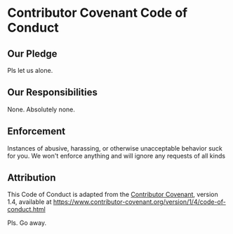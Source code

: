 # Contributor Covenant Code of Conduct

## Our Pledge

Pls let us alone.

## Our Responsibilities

None. Absolutely none.

## Enforcement

Instances of abusive, harassing, or otherwise unacceptable behavior suck for you. We won't enforce anything and will ignore any requests of all kinds

## Attribution

This Code of Conduct is adapted from the [Contributor Covenant][homepage], version 1.4,
available at https://www.contributor-covenant.org/version/1/4/code-of-conduct.html

[homepage]: https://www.contributor-covenant.org

Pls. Go away.
